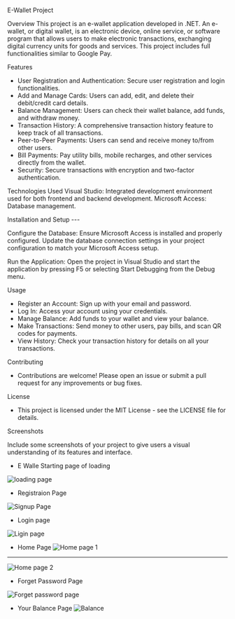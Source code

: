 E-Wallet Project

Overview
This project is an e-wallet application developed in .NET. An e-wallet, or digital wallet, is an electronic device, online service, or software program that allows users to make electronic transactions, exchanging digital currency units for goods and services. This project includes full functionalities similar to Google Pay.

Features
 - User Registration and Authentication: Secure user registration and login functionalities.
 - Add and Manage Cards: Users can add, edit, and delete their debit/credit card details.
 - Balance Management: Users can check their wallet balance, add funds, and withdraw money.
 - Transaction History: A comprehensive transaction history feature to keep track of all transactions.
 - Peer-to-Peer Payments: Users can send and receive money to/from other users.
 - Bill Payments: Pay utility bills, mobile recharges, and other services directly from the wallet.
 - Security: Secure transactions with encryption and two-factor authentication.

Technologies Used
Visual Studio: Integrated development environment used for both frontend and backend development.
Microsoft Access: Database management.

Installation and Setup ---

Configure the Database:
Ensure Microsoft Access is installed and properly configured.
Update the database connection settings in your project configuration to match your Microsoft Access setup.

Run the Application:
Open the project in Visual Studio and start the application by pressing F5 or selecting Start Debugging from the Debug menu.

Usage
 - Register an Account: Sign up with your email and password.
 - Log In: Access your account using your credentials.
 - Manage Balance: Add funds to your wallet and view your balance.
 - Make Transactions: Send money to other users, pay bills, and scan QR codes for payments.
 - View History: Check your transaction history for details on all your transactions.

Contributing
 - Contributions are welcome! Please open an issue or submit a pull request for any improvements or bug fixes.

License
 - This project is licensed under the MIT License - see the LICENSE file for details.

 Screenshots

Include some screenshots of your project to give users a visual understanding of its features and interface.


 - E Walle Starting page of loading

![loading page](https://github.com/Kuldeeppatil45/.NET/assets/141814286/f76668bc-04c9-43c2-b2f5-e2e42f9f3465)

 - Registraion Page

![Signup Page](https://github.com/Kuldeeppatil45/.NET/assets/141814286/4cead358-7ffe-40d7-867e-0d09ca7c3bb9)

 - Login page

![Ligin page](https://github.com/Kuldeeppatil45/.NET/assets/141814286/d45d071d-f8fb-4ffe-9178-d350458bb949)

 - Home Page
![Home page 1](https://github.com/Kuldeeppatil45/.NET/assets/141814286/daedbbdf-9de8-4852-8ac6-0a5afd7e62e0)
-           -                            -                            -                   -                  - 
![Home page 2](https://github.com/Kuldeeppatil45/.NET/assets/141814286/48353687-be3d-4482-bd0a-4ee62cf4f8bf)

 - Forget Password Page

![Forget password page](https://github.com/Kuldeeppatil45/.NET/assets/141814286/1e63b2dd-f01c-422a-b2cb-2c6b657a95fa)

 - Your Balance Page
![Balance](https://github.com/Kuldeeppatil45/.NET/assets/141814286/fa4a80a5-b5d7-4994-a211-6e1f861a2e72)





   
